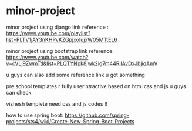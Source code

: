 # minor-project
minor project using django link reference : https://www.youtube.com/playlist?list=PLTV1jAY3nKHPvKZGpjxoIujxW05MTtEL6

minor project using bootstrap link reference: https://www.youtube.com/watch?v=cVLj9ZwmTtI&list=PLQTYNpk8jwk2ig7m44RilAvDxJbjiqAmV

u guys can also add some reference link u got something

pre school templates r fully userintractive based on html css and js u guys can check 

vishesh templete need css and js codes !!

how to use spring boot: https://github.com/spring-projects/sts4/wiki/Create-New-Spring-Boot-Projects
